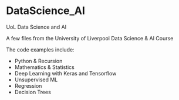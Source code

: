 # DataScience_AI
UoL Data Science and AI

A few files from the University of Liverpool Data Science & AI Course 

The code examples include:

* Python & Recursion 
* Mathematics & Statistics
* Deep Learning with Keras and Tensorflow
* Unsupervised ML
* Regression
* Decision Trees


